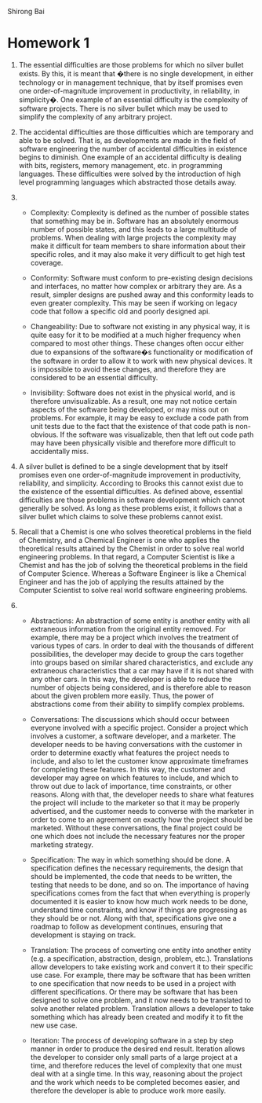 Shirong Bai
# Homework 1
1.	The essential difficulties are those problems for which no silver bullet exists. By this, it is meant that �there is no single development, in either technology or in management technique, that by itself promises even one order-of-magnitude improvement in productivity, in reliability, in simplicity�. One example of an essential difficulty is the complexity of software projects. There is no silver bullet which may be used to simplify the complexity of any arbitrary project.
2.	The accidental difficulties are those difficulties which are temporary and able to be solved. That is, as developments are made in the field of software engineering the number of accidental difficulties in existence begins to diminish. One example of an accidental difficulty is dealing with bits, registers, memory management, etc. in programming languages. These difficulties were solved by the introduction of high level programming languages which abstracted those details away.
3.	
   -	Complexity: Complexity is defined as the number of possible states that something may be in. Software has an absolutely enormous number of possible states, and this leads to a large multitude of problems. When dealing with large projects the complexity may make it difficult for team members to share information about their specific roles, and it may also make it very difficult to get high test coverage.

   -	Conformity: Software must conform to pre-existing design decisions and interfaces, no matter how complex or arbitrary they are. As a result, simpler designs are pushed away and this conformity leads to even greater complexity. This may be seen if working on legacy code that follow a specific old and poorly designed api.

   -	Changeability: Due to software not existing in any physical way, it is quite easy for it to be modified at a much higher frequency when compared to most other things. These changes often occur either due to expansions of the software�s functionality or modification of the software in order to allow it to work with new physical devices. It is impossible to avoid these changes, and therefore they are considered to be an essential difficulty.

   -	Invisibility: Software does not exist in the physical world, and is therefore unvisualizable. As a result, one may not notice certain aspects of the software being developed, or may miss out on problems. For example, it may be easy to exclude a code path from unit tests due to the fact that the existence of that code path is non-obvious. If the software was visualizable, then that left out code path may have been physically visible and therefore more difficult to accidentally miss.
4.	A silver bullet is defined to be a single development that by itself promises even one order-of-magnitude improvement in productivity, reliability, and simplicity. According to Brooks this cannot exist due to the existence of the essential difficulties. As defined above, essential difficulties are those problems in software development which cannot generally be solved. As long as these problems exist, it follows that a silver bullet which claims to solve these problems cannot exist.

5.	Recall that a Chemist is one who solves theoretical problems in the field of Chemistry, and a Chemical Engineer is one who applies the theoretical results attained by the Chemist in order to solve real world engineering problems. In that regard, a Computer Scientist is like a Chemist and has the job of solving the theoretical problems in the field of Computer Science. Whereas a Software Engineer is like a Chemical Engineer and has the job of applying the results attained by the Computer Scientist to solve real world software engineering problems.

6.	
   -	Abstractions: An abstraction of some entity is another entity with all extraneous information from the original entity removed. For example, there may be a project which involves the treatment of various types of cars. In order to deal with the thousands of different possibilities, the developer may decide to group the cars together into groups based on similar shared characteristics, and exclude any extraneous characteristics that a car may have if it is not shared with any other cars. In this way, the developer is able to reduce the number of objects being considered, and is therefore able to reason about the given problem more easily. Thus, the power of abstractions come from their ability to simplify complex problems.
   
   -	Conversations: The discussions which should occur between everyone involved with a specific project. Consider a project which involves a customer, a software developer, and a marketer. The developer needs to be having conversations with the customer in order to determine exactly what features the project needs to include, and also to let the customer know approximate timeframes for completing these features. In this way, the customer and developer may agree on which features to include, and which to throw out due to lack of importance, time constraints, or other reasons. Along with that, the developer needs to share what features the project will include to the marketer so that it may be properly advertised, and the customer needs to converse with the marketer in order to come to an agreement on exactly how the project should be marketed. Without these conversations, the final project could be one which does not include the necessary features nor the proper marketing strategy.

   -	Specification: The way in which something should be done. A specification defines the necessary requirements, the design that should be implemented, the code that needs to be written, the testing that needs to be done, and so on. The importance of having specifications comes from the fact that when everything is properly documented it is easier to know how much work needs to be done, understand time constraints, and know if things are progressing as they should be or not. Along with that, specifications give one a roadmap to follow as development continues, ensuring that development is staying on track.

   -	Translation: The process of converting one entity into another entity (e.g. a specification, abstraction, design, problem, etc.). Translations allow developers to take existing work and convert it to their specific use case. For example, there may be software that has been written to one specification that now needs to be used in a project with different specifications. Or there may be software that has been designed to solve one problem, and it now needs to be translated to solve another related problem. Translation allows a developer to take something which has already been created and modify it to fit the new use case.

   -	Iteration: The process of developing software in a step by step manner in order to produce the desired end result. Iteration allows the developer to consider only small parts of a large project at a time, and therefore reduces the level of complexity that one must deal with at a single time. In this way, reasoning about the project and the work which needs to be completed becomes easier, and therefore the developer is able to produce work more easily.